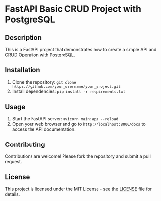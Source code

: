 # FastAPI Basic CRUD Project with PostgreSQL

## Description
This is a FastAPI project that demonstrates how to create a simple API and CRUD Operation with PostgreSQL.

## Installation
1. Clone the repository: `git clone https://github.com/your_username/your_project.git`
2. Install dependencies: `pip install -r requirements.txt`

## Usage
1. Start the FastAPI server: `uvicorn main:app --reload`
2. Open your web browser and go to `http://localhost:8000/docs` to access the API documentation.

## Contributing
Contributions are welcome! Please fork the repository and submit a pull request.

## License
This project is licensed under the MIT License - see the [LICENSE](LICENSE) file for details.
